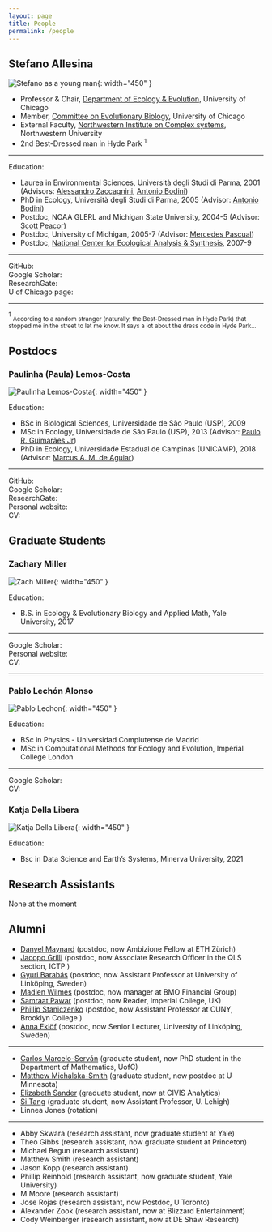 ```yaml
---
layout: page
title: People
permalink: /people
---
```


## Stefano Allesina

![Stefano as a young man](/assets/img/stefano_kid.JPG){: width="450" }

* Professor & Chair, [Department of Ecology & Evolution](https://ecologyandevolution.uchicago.edu/), University of Chicago
* Member, [Committee on Evolutionary Biology](https://evbio.uchicago.edu/), University of Chicago
* External Faculty, [Northwestern Institute on Complex systems](https://www.nico.northwestern.edu/), Northwestern University
* 2nd Best-Dressed man in Hyde Park $^1$

*** 

Education:
- Laurea in Environmental Sciences, Università degli Studi di Parma, 2001 (Advisors: [Alessandro Zaccagnini](http://people.dmi.unipr.it/alessandro.zaccagnini/), [Antonio Bodini](https://scholar.google.com/citations?user=WYphSZgAAAAJ&hl=en)) 
- PhD in Ecology, Università degli Studi di Parma, 2005 (Advisor: [Antonio Bodini](https://scholar.google.com/citations?user=WYphSZgAAAAJ&hl=en))
- Postdoc, NOAA GLERL and Michigan State University, 2004-5 (Advisor: [Scott Peacor](https://www.canr.msu.edu/people/scott_peacor))
- Postdoc, University of Michigan, 2005-7 (Advisor: [Mercedes Pascual](https://voices.uchicago.edu/mercedespascual/))
- Postdoc, [National Center for Ecological Analysis & Synthesis](https://www.nceas.ucsb.edu/), 2007-9


***

GitHub: <a href="https://www.github.com/StefanoAllesina" target="_blank"><i class="fa fa-github" aria-hidden="true"></i></a> <br>
Google Scholar: <a href="https://scholar.google.com/citations?user=14DTOacAAAAJ&hl=en" target="_blank"><i class="fa fa-graduation-cap" aria-hidden="true"></i></a><br>
ResearchGate: <a href="https://www.researchgate.net/profile/Stefano-Allesina" target="_blank"><i class="fa fa-university" aria-hidden="true"></i></a><br>
U of Chicago page: <a href="https://ecologyandevolution.uchicago.edu/faculty/stefano-allesina-phd" target="_blank"><i class="fa fa-address-card" aria-hidden="true"></i></a>

***

$^1$ <sub>According to a random stranger (naturally, the Best-Dressed man in Hyde Park) that stopped me in the street to let me know. It says a lot about the dress code in Hyde Park...<sub>

## Postdocs

### Paulinha (Paula) Lemos-Costa

![Paulinha Lemos-Costa](/assets/img/paulinha.jpg){: width="450" }


Education:
- BSc in Biological Sciences, Universidade de São Paulo (USP), 2009
- MSc in Ecology, Universidade de São Paulo (USP), 2013 (Advisor: [Paulo R. Guimarães Jr](http://guimaraeslab.weebly.com/))
- PhD in Ecology, Universidade Estadual de Campinas (UNICAMP), 2018 (Advisor: [Marcus A. M. de Aguiar](https://sites.ifi.unicamp.br/aguiar/en/))

***

GitHub: <a href="https://github.com/paulinhalemos" target="_blank"><i class="fa fa-github" aria-hidden="true"></i></a> <br>
Google Scholar: <a href="https://scholar.google.com/citations?user=nyZK59UAAAAJ&hl=pt-BR" target="_blank"><i class="fa fa-graduation-cap" aria-hidden="true"></i></a><br>
ResearchGate: <a href="https://www.researchgate.net/profile/Paula-Lemos-Costa" target="_blank"><i class="fa fa-university" aria-hidden="true"></i></a><br>
Personal website: <a href="https://lemoscosta.weebly.com/" target="_blank"><i class="fa fa-globe" aria-hidden="true"></i></a><br>
CV: <a href="assets/img/Lemos-Costa_CV.pdf" target="_blank"><i class="fa fa-file" aria-hidden="true"></i></a>

## Graduate Students

### Zachary Miller

![Zach Miller](/assets/img/zach.jpg){: width="450" }

Education:
- B.S. in Ecology & Evolutionary Biology and Applied Math, Yale University, 2017

*** 

Google Scholar: <a href="https://scholar.google.com/citations?user=0IL4BlIAAAAJ" target="_blank"><i class="fa fa-graduation-cap" aria-hidden="true"></i></a><br>
Personal website: <a href="https://zacharyrmiller.netlify.app/" target="_blank"><i class="fa fa-globe" aria-hidden="true"></i></a><br>
CV: <a href="assets/img/Zach_Miller_CV_9_2021.pdf" target="_blank"><i class="fa fa-file" aria-hidden="true"></i></a>

*** 

### Pablo Lechón Alonso

![Pablo Lechon](/assets/img/pablo.jpg){: width="450" }


Education:
- BSc in Physics - Universidad Complutense de Madrid
- MSc in Computational Methods for Ecology and Evolution, Imperial College London

***

Google Scholar: <a href="https://scholar.google.com/citations?user=hctWbgoAAAAJ&hl=en&oi=ao" target="_blank"><i class="fa fa-graduation-cap" aria-hidden="true"></i></a><br>
CV: <a href="assets/img/Lechon_Alonso_CV.pdf" target="_blank"><i class="fa fa-file" aria-hidden="true"></i></a>

### Katja Della Libera

![Katja Della Libera](/assets/img/katja.jpg){: width="450" }


Education:
- Bsc in Data Science and Earth’s Systems, Minerva University, 2021


## Research Assistants

None at the moment

## Alumni

* [Danyel Maynard](https://www.maynardecology.com/) (postdoc, now  Ambizione Fellow at ETH Zürich)
* [Jacopo Grilli](https://jacopogrilli.github.io/) (postdoc, now Associate Research Officer in the QLS section, ICTP )
* [Gyuri Barabás](https://liu.se/en/employee/gyoba85) (postdoc, now Assistant Professor at University of Linköping, Sweden)
* [Madlen Wilmes](https://www.linkedin.com/in/madlen-wilmes-a4342078) (postdoc, now manager at BMO Financial Group)
* [Samraat Pawar](https://www.imperial.ac.uk/people/s.pawar) (postdoc, now Reader, Imperial College, UK)
* [Phillip Staniczenko](https://www.brooklyn.cuny.edu/web/academics/faculty/faculty_profile.jsp?faculty=1398) (postdoc, now Assistant Professor at CUNY, Brooklyn College )
* [Anna Eklöf](https://liu.se/en/employee/annek49) (postdoc, now Senior Lecturer, University of Linköping, Sweden)

***

* [Carlos Marcelo-Serván](https://mathematics.uchicago.edu/people/profile/carlos-andres-marcelo-sevran/) (graduate student, now PhD student in the Department of Mathematics, UofC)
* [Matthew Michalska-Smith](https://michalska-smith.com/) (graduate student, now postdoc at U Minnesota)
* [Elizabeth Sander](http://www.elisander.com/about/) (graduate student, now at CIVIS Analytics)
* [Si Tang](https://www.lehigh.edu/~sit218/) (graduate student, now Assistant Professor, U. Lehigh)
* Linnea Jones (rotation)

***

* Abby Skwara (research assistant, now graduate student at Yale)
* Theo Gibbs (research assistant, now graduate student at Princeton)
* Michael Begun (research assistant)
* Matthew Smith (research assistant)
* Jason Kopp (research assistant)
* Phillip Reinhold (research assistant, now graduate student, Yale University)
* M Moore (research assistant)
* Jose Rojas (research assistant, now Postdoc, U Toronto)
* Alexander Zook (research assistant, now at Blizzard Entertainment)
* Cody Weinberger (research assistant, now at DE Shaw Research)
